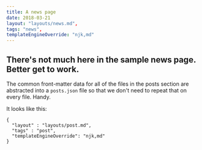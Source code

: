 ```yaml
---
title: A news page
date: 2018-03-21
layout: "layouts/news.md",
tags: "news",
templateEngineOverride: "njk,md"
---
```


## There's not much here in the sample news page. Better get to work.

The common front-matter data for all of the files in the posts section are abstracted into a `posts.json` file so that we don't need to repeat that on every file. Handy.

It looks like this:

```
{
  "layout" : "layouts/post.md",
  "tags" : "post",
  "templateEngineOverride": "njk,md"
}
```


